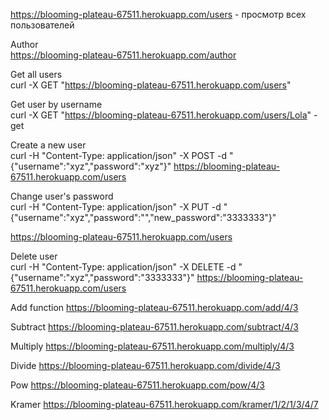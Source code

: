 
https://blooming-plateau-67511.herokuapp.com/users - просмотр всех пользователей

Author     
https://blooming-plateau-67511.herokuapp.com/author

Get all users     
curl -X GET "https://blooming-plateau-67511.herokuapp.com/users"  

Get user by username     
curl -X GET "https://blooming-plateau-67511.herokuapp.com/users/Lola" - get 

Create a new user     
curl -H "Content-Type: application/json" -X POST -d "{\"username\":\"xyz\",\"password\":\"xyz\"}" https://blooming-plateau-67511.herokuapp.com/users

Change user's password      
curl -H "Content-Type: application/json" -X PUT -d "{\"username\":\"xyz\",\"password\":\"\",\"new_password\":\"3333333\"}" 

https://blooming-plateau-67511.herokuapp.com/users 

Delete user        
curl -H "Content-Type: application/json" -X DELETE -d "{\"username\":\"xyz\",\"password\":\"3333333\"}" https://blooming-plateau-67511.herokuapp.com/users

Add function
https://blooming-plateau-67511.herokuapp.com/add/4/3

Subtract
https://blooming-plateau-67511.herokuapp.com/subtract/4/3

 Multiply
 https://blooming-plateau-67511.herokuapp.com/multiply/4/3
 
  Divide
  https://blooming-plateau-67511.herokuapp.com/divide/4/3
  
  Pow
  https://blooming-plateau-67511.herokuapp.com/pow/4/3
  
  Kramer
  https://blooming-plateau-67511.herokuapp.com/kramer/1/2/1/3/4/7
